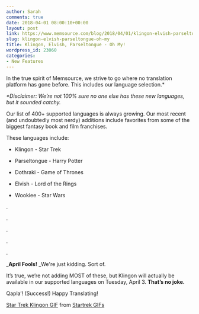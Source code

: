 ```yaml
---
author: Sarah
comments: true
date: 2018-04-01 08:00:10+00:00
layout: post
link: https://www.memsource.com/blog/2018/04/01/klingon-elvish-parseltongue-oh-my/
slug: klingon-elvish-parseltongue-oh-my
title: Klingon, Elvish, Parseltongue - Oh My!
wordpress_id: 23060
categories:
- New Features
---
```


In the true spirit of Memsource, we strive to go where no translation platform has gone before. This includes our language selection.*<!-- more -->

_*Disclaimer: We’re not 100% sure no one else has these new languages, but it sounded catchy._

Our list of 400+ supported languages is always growing. Our most recent (and undoubtedly most nerdy) additions include favorites from some of the biggest fantasy book and film franchises.

These languages include:



 	
  * Klingon - Star Trek

 	
  * Parseltongue - Harry Potter

 	
  * Dothraki - Game of Thrones

 	
  * Elvish - Lord of the Rings

 	
  * Wookiee - Star Wars


.

.

.

.

.

_**April Fools!** _We're just kidding. Sort of.

It’s true, we’re not adding MOST of these, but Klingon will actually be available in our supported languages on Tuesday, April 3. **That’s no joke.**

Qapla’! (Success!) Happy Translating!


[Star Trek Klingon GIF](https://tenor.com/view/star-trek-klingon-shocked-surprised-speechless-gif-4920796) from [Startrek GIFs](https://tenor.com/search/startrek-gifs)



